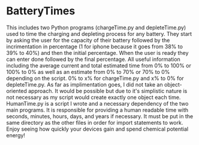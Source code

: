 # BatteryTimes
This includes two Python programs (chargeTime.py and depleteTime.py) used to time the charging and depleting process for any battery. They start by asking the user for the capacity of their battery followed by the incrimentation in percentage (1 for iphone because it goes from 38% to 39% to 40%) and then the initial percentage. When the user is ready they can enter done followed by the final percentage. All useful information including the average current and total estimated time from 0% to 100% or 100% to 0% as well as an estimate from 0% to 70% or 70% to 0% depending on the script. 0% to x% for chargeTime.py and x% to 0% for depleteTime.py. As far as implimentation goes, I did not take an object-oriented approach. It would be possible but due to it's simplistic nature is not necessary as my script would create exactly one object each time. HumanTime.py is a script I wrote and a necessary dependency of the two main programs. It is responsible for providing a human readable time with seconds, minutes, hours, days, and years if necessary. It must be put in the same directory as the other files in order for import statements to work. Enjoy seeing how quickly your devices gain and spend chemical potential energy! 
